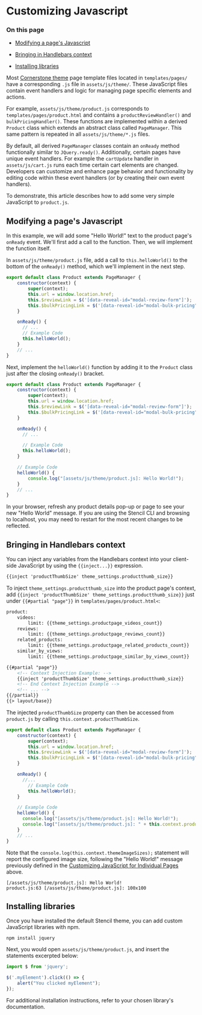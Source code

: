 # Customizing Javascript

<div class="otp" id="no-index">

### On this page
- [Modifying a page's Javascript](#modifying-a-pages-javascript)
- [Bringing in Handlebars context](#bringing-in-handlebars-context)

- [Installing libraries](#installing-libraries)

</div>

Most [Cornerstone theme](https://github.com/bigcommerce/cornerstone) page template files located in `templates/pages/` have a corresponding `.js` file in `assets/js/theme/`. These JavaScript files contain event handlers and logic for managing page specific elements and actions.

For example, `assets/js/theme/product.js` corresponds to `templates/pages/product.html` and contains a `productReviewHandler()` and `bulkPricingHandler()`. These functions are implemented within a derived `Product` class which extends an abstract class called `PageManager`. This same pattern is repeated in all `assets/js/theme/*.js` files.


By default, all derived `PageManager` classes contain an `onReady` method functionally similar to `JQuery.ready()`. Additionally, certain pages have unique event handlers. For example the `cartUpdate` handler in `assets/js/cart.js` runs each time certain cart elements are changed. Developers can customize and enhance page behavior and functionality by editing code within these event handlers (or by creating their own event handlers).

To demonstrate, this article describes how to add some very simple JavaScript to `product.js`.

## Modifying a page's Javascript

In this example, we will add some "Hello World!" text to the product page's `onReady` event. We'll first add a call to the function. Then, we will implement the function itself.


In `assets/js/theme/product.js` file, add a call to `this.helloWorld()` to the bottom of the `onReady()` method, which we'll implement in the next step.


```js
export default class Product extends PageManager {
    constructor(context) {
        super(context);
        this.url = window.location.href;
        this.$reviewLink = $('[data-reveal-id="modal-review-form"]');
        this.$bulkPricingLink = $('[data-reveal-id="modal-bulk-pricing"]');
    }

    onReady() {
      // ...
      // Example Code
      this.helloWorld();
    }
    // ...
}
```

Next, implement the `helloWorld()` function by adding it to the `Product` class just after the closing `onReady()` bracket.

```javascript
export default class Product extends PageManager {
    constructor(context) {
        super(context);
        this.url = window.location.href;
        this.$reviewLink = $('[data-reveal-id="modal-review-form"]');
        this.$bulkPricingLink = $('[data-reveal-id="modal-bulk-pricing"]');
    }

    onReady() {
      // ...

      // Example Code
      this.helloWorld();
    }

    // Example Code
    helloWorld() {
        console.log("[assets/js/theme/product.js]: Hello World!");
    }
    // ...
}
```

In your browser, refresh any product details pop-up or page to see your new "Hello World" message. If you are using the Stencil CLI and browsing to localhost, you may need to restart for the most recent changes to be reflected.


## Bringing in Handlebars context


You can inject any variables from the Handlebars context into your client-side JavaScript by using the `{{inject...}}` expression.

```html
{{inject 'productThumbSize' theme_settings.productthumb_size}}
```

To inject `theme_settings.productthumb_size` into the product page's context, add `{{inject 'productThumbSize' theme_settings.productthumb_size}}` just under `{{#partial "page"}}` in `templates/pages/product.html<`:

```html
product:
    videos:
        limit: {{theme_settings.productpage_videos_count}}
    reviews:
        limit: {{theme_settings.productpage_reviews_count}}
    related_products:
        limit: {{theme_settings.productpage_related_products_count}}
    similar_by_views:
        limit: {{theme_settings.productpage_similar_by_views_count}}

{{#partial "page"}}
    <!-- Context Injection Example: -->
    {{inject 'productThumbSize' theme_settings.productthumb_size}}
    <!-- End Context Injection Example -->
    <!-- ... -->
{{/partial}}
{{> layout/base}}
```

The injected `productThumbSize` property can then be accessed from `product.js` by calling `this.context.productThumbSize`.

```js
export default class Product extends PageManager {
    constructor(context) {
        super(context);
        this.url = window.location.href;
        this.$reviewLink = $('[data-reveal-id="modal-review-form"]');
        this.$bulkPricingLink = $('[data-reveal-id="modal-bulk-pricing"]');
    }

    onReady() {
      //...
        // Example Code
        this.helloWorld();
    }

    // Example Code
    helloWorld() {
      console.log("[assets/js/theme/product.js]: Hello World!");
      console.log("[assets/js/theme/product.js]: " + this.context.productThumbSize);
    }
    // ...
}
```

Note that the `console.log(this.context.themeImageSizes);` statement will report the configured image size, following the "Hello World!" message previously defined in the [Customizing JavaScript for Individual Pages](#customizing-javascript_customizing) above.


```
[/assets/js/theme/product.js]: Hello World!
product.js:63 [/assets/js/theme/product.js]: 100x100
```

## Installing libraries

Once you have installed the default Stencil theme, you can add custom JavaScript libraries with npm.


```shell
npm install jquery
```

Next, you would open `assets/js/theme/product.js`, and insert the statements excerpted below:

```js
import $ from 'jquery';

$('.myElement').click(() => {
    alert("You clicked myElement");
});
```

For additional installation instructions, refer to your chosen library's documentation.
